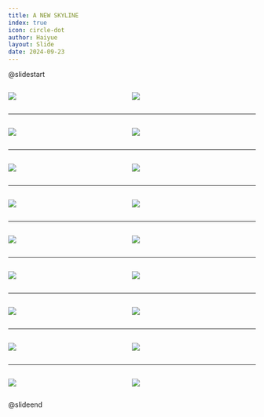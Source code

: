 ```yaml
---
title: A NEW SKYLINE
index: true
icon: circle-dot
author: Haiyue
layout: Slide
date: 2024-09-23
---
```

 
@slidestart

<div style="display:flex">
<div style="flex:1">

![](/reading/english/Level-Z/A%20NEW%20SKYLINE/001.webp)
</div>
<div style="flex:1">

![](/reading/english/Level-Z/A%20NEW%20SKYLINE/002.webp)
</div>
</div>

---

<div style="display:flex">
<div style="flex:1">

![](/reading/english/Level-Z/A%20NEW%20SKYLINE/003.webp)
</div>
<div style="flex:1">

![](/reading/english/Level-Z/A%20NEW%20SKYLINE/004.webp)
</div>
</div>

---

<div style="display:flex">
<div style="flex:1">

![](/reading/english/Level-Z/A%20NEW%20SKYLINE/005.webp)
</div>
<div style="flex:1">

![](/reading/english/Level-Z/A%20NEW%20SKYLINE/006.webp)
</div>
</div>

---

<div style="display:flex">
<div style="flex:1">

![](/reading/english/Level-Z/A%20NEW%20SKYLINE/007.webp)
</div>
<div style="flex:1">

![](/reading/english/Level-Z/A%20NEW%20SKYLINE/008.webp)
</div>
</div>

---

<div style="display:flex">
<div style="flex:1">

![](/reading/english/Level-Z/A%20NEW%20SKYLINE/009.webp)
</div>
<div style="flex:1">

![](/reading/english/Level-Z/A%20NEW%20SKYLINE/010.webp)
</div>
</div>

---

<div style="display:flex">
<div style="flex:1">

![](/reading/english/Level-Z/A%20NEW%20SKYLINE/011.webp)
</div>
<div style="flex:1">

![](/reading/english/Level-Z/A%20NEW%20SKYLINE/012.webp)
</div>
</div>

---

<div style="display:flex">
<div style="flex:1">

![](/reading/english/Level-Z/A%20NEW%20SKYLINE/013.webp)
</div>
<div style="flex:1">

![](/reading/english/Level-Z/A%20NEW%20SKYLINE/014.webp)
</div>
</div>

---

<div style="display:flex">
<div style="flex:1">

![](/reading/english/Level-Z/A%20NEW%20SKYLINE/015.webp)
</div>
<div style="flex:1">

![](/reading/english/Level-Z/A%20NEW%20SKYLINE/016.webp)
</div>
</div>

---

<div style="display:flex">
<div style="flex:1">

![](/reading/english/Level-Z/A%20NEW%20SKYLINE/017.webp)
</div>
<div style="flex:1">

![](/reading/english/Level-Z/A%20NEW%20SKYLINE/018.webp)
</div>
</div>

@slideend
